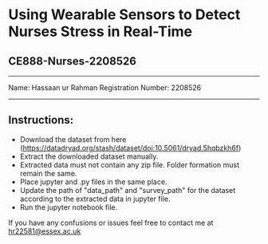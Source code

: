 # Using Wearable Sensors to Detect Nurses Stress in Real-Time
## CE888-Nurses-2208526
-------------------------------------------------------------

Name: Hassaan ur Rahman
Registration Number: 2208526

-------------------------------------------------------------

## Instructions:

- Download the dataset from here (https://datadryad.org/stash/dataset/doi:10.5061/dryad.5hqbzkh6f)
- Extract the downloaded dataset manually.
- Extracted data must not contain any zip file. Folder formation must remain the same.
- Place jupyter and .py files in the same place.
- Update the path of "data_path" and "survey_path" for the dataset according to the extracted data in jupyter file.
- Run the jupyter notebook file.

If you have any confusions or issues feel free to contact me at hr22581@essex.ac.uk
